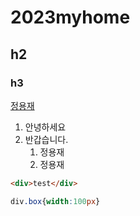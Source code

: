 # 2023myhome
## h2
### h3

[정용재](https://koo00o0.github.io/2023myhome/01site)           




1. 안녕하세요
1. 반갑습니다.
    1. 정용재
    1. 정용재
  
```html
<div>test</div>
```


```css
div.box{width:100px}
```
